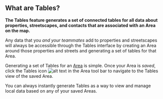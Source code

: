 ## What are Tables?
**The Tables feature generates a set of connected tables for all data about properties, streetscapes, and contacts that are associated with an Area on the map.** 


Any data that you *and your teammates* add to properties and streetscapes will always be accessible through the Tables interface by creating an Area around those properties and streets and generating a set of tables for that Area. 

Generating a set of Tables for an [Area](https://www.citiesense.com/docs/pages/02-Getting%20Started.md) is simple. 
Once your Area is *saved*, click the Tables icon 
![alt text](https://farm5.staticflickr.com/4416/36903352205_0bf19a1da0_s.jpg "Tables icon") in the Area tool bar to navigate to the Tables view of the saved Area. 

You can always instantly generate Tables as a way to view and manage local data based on any of your saved Areas. 


